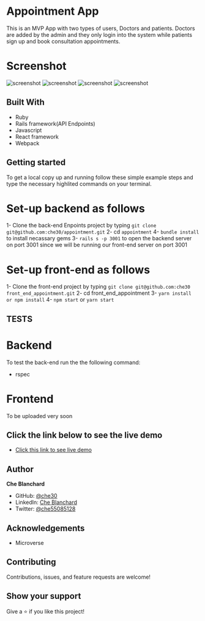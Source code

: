 
# Appointment App
This is an MVP App with two types of users, Doctors and patients. Doctors are added by the admin and they only login into the system while patients sign up and book consultation appointments.

# Screenshot
![screenshot]('../assets/images/AppointmenPatientDashboard.png')
![screenshot]('../assets/images/AppointmenPatientDashboard.png')
![screenshot]('../assets/images/AppointmentSignUp.png')
![screenshot]('../assets/images/AppontmentLogin.png')
## Built With
- Ruby
- Rails framework(API Endpoints)
- Javascript
- React framework
- Webpack

## Getting started
   To get a local copy up and running follow these simple example steps and type the necessary  highlited commands on your terminal.
# Set-up backend as follows
  1- Clone the back-end Enpoints project by typing `git clone git@github.com:che30/appointment.git` 
  2- cd `appointment`
  4- `bundle install` to install necassary gems
  3- `rails s -p 3001` to open the backend server on port 3001 since we will be running our front-end server on port 3001
# Set-up front-end as follows
 1- Clone the front-end project by typing `git clone git@github.com:che30 front_end_appointment.git` 
 2- cd front_end_appointment
 3- `yarn install or npm install`
 4- `npm start` or `yarn start`

  
## TESTS
# Backend
To test the back-end run the the following command:
- rspec
# Frontend
To be uploaded very soon
## Click the link below to see the live demo
- [Click this link to see live demo](https://cheappointment.herokuapp.com)

## Author
**Che Blanchard**
- GitHub: [@che30](https://github.com/che30)
- LinkedIn: [Che Blanchard](https://www.linkedin.com/in/che-nsoh-9455271b0/)
- Twitter: [@che55085128](https://twitter.com/che55085128)
## Acknowledgements
- Microverse
##  Contributing

Contributions, issues, and feature requests are welcome!

## Show your support

Give a ⭐️ if you like this project!
